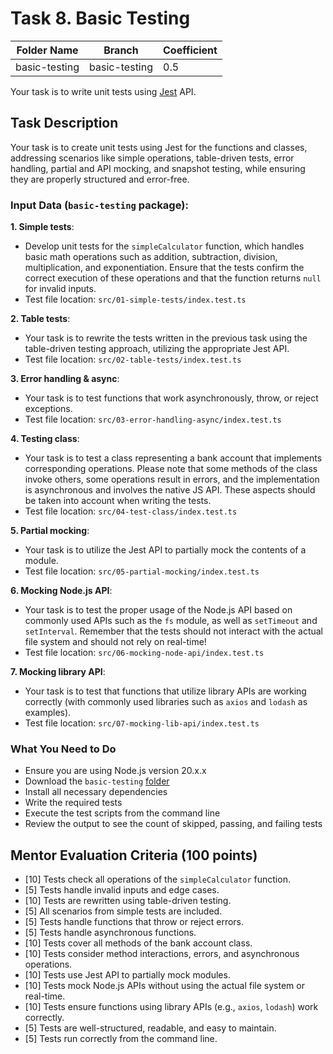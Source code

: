 # Task 8. Basic Testing


| Folder Name   | Branch        | Coefficient |
|---------------|---------------|-------------|
| basic-testing | basic-testing | 0.5         |


Your task is to write unit tests using [Jest](https://jestjs.io/) API.

## Task Description
Your task is to create unit tests using Jest for the functions and classes, addressing scenarios like simple operations, table-driven tests, error handling, partial and API mocking, and snapshot testing, while ensuring they are properly structured and error-free.

### Input Data (`basic-testing` package):

 **1. Simple tests**:
  - Develop unit tests for the `simpleCalculator` function, which handles basic math operations such as addition, subtraction, division, multiplication, and exponentiation. Ensure that the tests confirm the correct execution of these operations and that the function returns `null` for invalid inputs.
  - Test file location: `src/01-simple-tests/index.test.ts`

 **2. Table tests**:
  - Your task is to rewrite the tests written in the previous task using the table-driven testing approach, utilizing the appropriate Jest API.
  - Test file location: `src/02-table-tests/index.test.ts`

 **3. Error handling & async**:
  - Your task is to test functions that work asynchronously, throw, or reject exceptions.
  - Test file location: `src/03-error-handling-async/index.test.ts`

 **4. Testing class**:
  - Your task is to test a class representing a bank account that implements corresponding operations. Please note that some methods of the class invoke others, some operations result in errors, and the implementation is asynchronous and involves the native JS API. These aspects should be taken into account when writing the tests.
  - Test file location: `src/04-test-class/index.test.ts`

 **5. Partial mocking**:
  - Your task is to utilize the Jest API to partially mock the contents of a module.
  - Test file location: `src/05-partial-mocking/index.test.ts`

 **6. Mocking Node.js API**:
  - Your task is to test the proper usage of the Node.js API based on commonly used APIs such as the `fs` module, as well as `setTimeout` and `setInterval`. Remember that the tests should not interact with the actual file system and should not rely on real-time!
  - Test file location: `src/06-mocking-node-api/index.test.ts`

 **7. Mocking library API**:
  - Your task is to test that functions that utilize library APIs are working correctly (with commonly used libraries such as `axios` and `lodash` as examples).
  - Test file location: `src/07-mocking-lib-api/index.test.ts`

### What You Need to Do
- Ensure you are using Node.js version 20.x.x
- Download the `basic-testing` [folder](./basic-testing)
- Install all necessary dependencies
- Write the required tests
- Execute the test scripts from the command line
- Review the output to see the count of skipped, passing, and failing tests


## Mentor Evaluation Criteria (100 points)

- [10] Tests check all operations of the `simpleCalculator` function.
- [5] Tests handle invalid inputs and edge cases.
- [10] Tests are rewritten using table-driven testing.
- [5] All scenarios from simple tests are included.
- [5] Tests handle functions that throw or reject errors.
- [5] Tests handle asynchronous functions.
- [10] Tests cover all methods of the bank account class.
- [10] Tests consider method interactions, errors, and asynchronous operations.
- [10] Tests use Jest API to partially mock modules.
- [10] Tests mock Node.js APIs without using the actual file system or real-time.
- [10] Tests ensure functions using library APIs (e.g., `axios`, `lodash`) work correctly.
- [5] Tests are well-structured, readable, and easy to maintain.
- [5] Tests run correctly from the command line.
